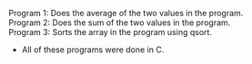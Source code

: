 Program 1: Does the average of the two values in the program. <br />
Program 2: Does the sum of the two values in the program. <br />
Program 3: Sorts the array in the program using qsort. <br />

- All of these programs were done in C.
